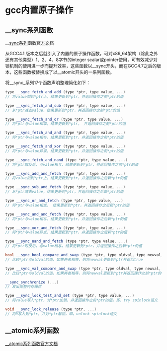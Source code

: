 # gcc内置原子操作

## __sync系列函数

[__sync系列函数官方文档](https://gcc.gnu.org/onlinedocs/gcc/_005f_005fsync-Builtins.html)

从GCC4.1.版本之后就引入了内置的原子操作函数，可对x86_64架构（除此之外还有其他类型）1、2、4、8字节的integer scalar或pointer使用，可有效减少对锁机制的使用进一步而提升效率，这些函数以__sync开头，而在GCC4.7之后的版本，这些函数被替换成了以__atomic开头的一系列函数。

将__sync_系列17个函数声明整理简化如下：

```cpp
type __sync_fetch_and_add (type *ptr, type value, ...)
// 将value加到*ptr上，结果更新到*ptr，并返回操作之前*ptr的值

type __sync_fetch_and_sub (type *ptr, type value, ...)
// 从*ptr减去value，结果更新到*ptr，并返回操作之前*ptr的值

type __sync_fetch_and_or (type *ptr, type value, ...)
// 将*ptr与value相或，结果更新到*ptr， 并返回操作之前*ptr的值

type __sync_fetch_and_and (type *ptr, type value, ...)
// 将*ptr与value相与，结果更新到*ptr，并返回操作之前*ptr的值

type __sync_fetch_and_xor (type *ptr, type value, ...)
// 将*ptr与value异或，结果更新到*ptr，并返回操作之前*ptr的值

type __sync_fetch_and_nand (type *ptr, type value, ...)
// 将*ptr取反后，与value相与，结果更新到*ptr，并返回操作之前*ptr的值

type __sync_add_and_fetch (type *ptr, type value, ...)
// 将value加到*ptr上，结果更新到*ptr，并返回操作之后新*ptr的值

type __sync_sub_and_fetch (type *ptr, type value, ...)
// 从*ptr减去value，结果更新到*ptr，并返回操作之后新*ptr的值

type __sync_or_and_fetch (type *ptr, type value, ...)
// 将*ptr与value相或， 结果更新到*ptr，并返回操作之后新*ptr的值

type __sync_and_and_fetch (type *ptr, type value, ...)
// 将*ptr与value相与，结果更新到*ptr，并返回操作之后新*ptr的值

type __sync_xor_and_fetch (type *ptr, type value, ...)
// 将*ptr与value异或，结果更新到*ptr，并返回操作之后新*ptr的值

type __sync_nand_and_fetch (type *ptr, type value, ...)
// 将*ptr取反后，与value相与，结果更新到*ptr，并返回操作之后新*ptr的值

bool __sync_bool_compare_and_swap (type *ptr, type oldval, type newval, ...)
// 比较*ptr与oldval的值，如果两者相等，则将newval更新到*ptr并返回true

type __sync_val_compare_and_swap (type *ptr, type oldval, type newval, ...)
// 比较*ptr与oldval的值，如果两者相等，则将newval更新到*ptr并返回操作之前*ptr的值

__sync_synchronize (...)
// 发出完整内存栅栏

type __sync_lock_test_and_set (type *ptr, type value, ...)
// 将value写入*ptr，对*ptr加锁，并返回操作之前*ptr的值。即，try spinlock语义

void __sync_lock_release (type *ptr, ...)
// 将0写入到*ptr，并对*ptr解锁。即，unlock spinlock语义
```

## __atomic系列函数

[__atomic系列函数官方文档](https://gcc.gnu.org/onlinedocs/gcc/_005f_005fatomic-Builtins.html)